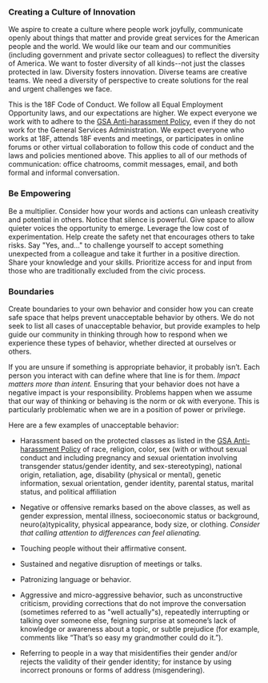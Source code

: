 ### Creating a Culture of Innovation

We aspire to create a culture where people work joyfully, communicate openly about things that matter and provide great services for the American people and the world. We would like our team and our communities (including government and private sector colleagues) to reflect the diversity of America. We want to foster diversity of all kinds--not just the classes protected in law.  Diversity fosters innovation. Diverse teams are creative teams. We need a diversity of perspective to create solutions for the real and urgent challenges we face.

This is the 18F Code of Conduct. We follow all Equal Employment Opportunity laws, and our expectations are higher.   We expect everyone we work with to adhere to the [GSA Anti-harassment Policy](http://www.gsa.gov/portal/directive/d0/content/663070), even if they do not work for the General Services Administration. We expect everyone who works at 18F, attends 18F events and meetings, or participates in online forums or other virtual collaboration to follow this code of conduct and the laws and policies mentioned above. This applies to all of our methods of communication: office chatrooms, commit messages, email, and both formal and informal conversation.

### Be Empowering

Be a multiplier. Consider how your words and actions can unleash creativity and potential in others. Notice that silence is powerful. Give space to allow quieter voices the opportunity to emerge. Leverage the low cost of experimentation. Help create the safety net that encourages others to take risks. Say "Yes, and…" to challenge yourself to accept something unexpected from a colleague and take it further in a positive direction. Share your knowledge and your skills. Prioritize access for and input from those who are traditionally excluded from the civic process.   

### Boundaries

Create boundaries to your own behavior and consider how you can create safe space that helps prevent unacceptable behavior by others. We do not seek to list all cases of unacceptable behavior, but provide examples to help guide our community in thinking through how to respond when we experience these types of behavior, whether directed at ourselves or others.

If you are unsure if something is appropriate behavior, it probably isn’t. Each person you interact with can define where that line is for them. *Impact matters more than intent.* Ensuring that your behavior does not have a negative impact is your responsibility. Problems happen when we assume that our way of thinking or behaving is the norm or ok with everyone. This is particularly problematic when we are in a position of power or privilege.

Here are a few examples of unacceptable behavior:

* Harassment based on the protected classes as listed in the [GSA Anti-harassment Policy](http://www.gsa.gov/portal/directive/d0/content/663070) of race, religion, color, sex (with or without sexual conduct and including pregnancy and sexual orientation involving transgender status/gender identity, and sex-stereotyping), national origin, retaliation, age, disability (physical or mental), genetic information, sexual orientation, gender identity, parental status, marital status, and political affiliation

* Negative or offensive remarks based on the above classes, as well as gender expression, mental illness, socioeconomic status or background, neuro(a)typicality, physical appearance, body size, or clothing.  *Consider that calling attention to differences can feel alienating.*

* Touching people without their affirmative consent.

* Sustained and negative disruption of meetings or talks.

* Patronizing language or behavior.

* Aggressive and micro-aggressive behavior, such as unconstructive criticism, providing corrections that do not improve the conversation (sometimes referred to as "well actually"s), repeatedly interrupting or talking over someone else, feigning surprise at someone’s lack of knowledge or awareness about a topic, or subtle prejudice (for example, comments like “That’s so easy my grandmother could do it.”).

* Referring to people in a way that misidentifies their gender and/or rejects the validity of their gender identity; for instance by using incorrect pronouns or forms of address (misgendering).
